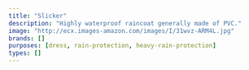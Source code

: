 ```yaml
---
title: "Slicker"
description: "Highly waterproof raincoat generally made of PVC."
image: "http://ecx.images-amazon.com/images/I/31wvz-ARM4L.jpg"
brands: []
purposes: [dress, rain-protection, heavy-rain-protection]
types: []
---
```

